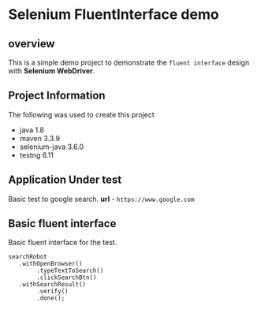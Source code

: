 # Selenium FluentInterface demo

## overview
This is a simple demo project to demonstrate the `fluent interface` design with **Selenium WebDriver**.

## Project Information

The following was used to create this project

* java 1.8
* maven 3.3.9
* selenium-java 3.6.0
* testng 6.11

## Application Under test

Basic test to google search. **url** - `https://www.google.com` 

## Basic fluent interface

Basic fluent interface for the test.

```
searchRobot
   .withOpenBrowser()
        .typeTextToSearch()
        .clickSearchBtn()
   .withSearchResult()
        .verify()
        .done();
```
